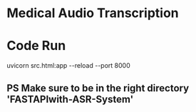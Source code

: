 # Medical Audio Transcription  


# Code Run
uvicorn src.html:app --reload --port 8000  
## PS Make sure to be in the right directory 'FASTAPIwith-ASR-System'




